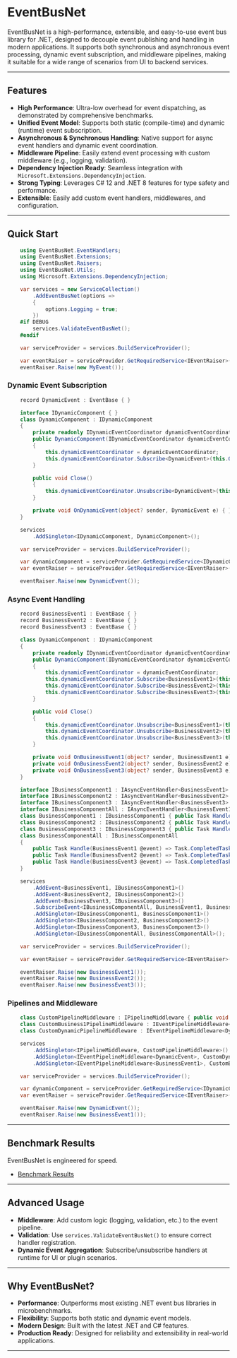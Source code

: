 # EventBusNet

EventBusNet is a high-performance, extensible, and easy-to-use event bus library for .NET, designed to decouple event publishing and handling in modern applications. It supports both synchronous and asynchronous event processing, dynamic event subscription, and middleware pipelines, making it suitable for a wide range of scenarios from UI to backend services.

---

## Features

- **High Performance**: Ultra-low overhead for event dispatching, as demonstrated by comprehensive benchmarks.
- **Unified Event Model**: Supports both static (compile-time) and dynamic (runtime) event subscription.
- **Asynchronous & Synchronous Handling**: Native support for async event handlers and dynamic event coordination.
- **Middleware Pipeline**: Easily extend event processing with custom middleware (e.g., logging, validation).
- **Dependency Injection Ready**: Seamless integration with `Microsoft.Extensions.DependencyInjection`.
- **Strong Typing**: Leverages C# 12 and .NET 8 features for type safety and performance.
- **Extensible**: Easily add custom event handlers, middlewares, and configuration.

---

## Quick Start

```csharp
    using EventBusNet.EventHandlers;
    using EventBusNet.Extensions;
    using EventBusNet.Raisers;
    using EventBusNet.Utils;
    using Microsoft.Extensions.DependencyInjection;

    var services = new ServiceCollection()
        .AddEventBusNet(options =>
        {
            options.Logging = true;
        })
    #if DEBUG
        services.ValidateEventBusNet();
    #endif

    var serviceProvider = services.BuildServiceProvider();

    var eventRaiser = serviceProvider.GetRequiredService<IEventRaiser>();
    eventRaiser.Raise(new MyEvent());
```

### Dynamic Event Subscription
```csharp
    record DynamicEvent : EventBase { }

    interface IDynamicComponent { }
    class DynamicComponent : IDynamicComponent
    {
        private readonly IDynamicEventCoordinator dynamicEventCoordinator = default!;
        public DynamicComponent(IDynamicEventCoordinator dynamicEventCoordinator)
        {
            this.dynamicEventCoordinator = dynamicEventCoordinator;
            this.dynamicEventCoordinator.Subscribe<DynamicEvent>(this.OnDynamicEvent);
        }

        public void Close()
        {
            this.dynamicEventCoordinator.Unsubscribe<DynamicEvent>(this.OnDynamicEvent);
        }

        private void OnDynamicEvent(object? sender, DynamicEvent e) { }
    }

    services
        .AddSingleton<IDynamicComponent, DynamicComponent>();

    var serviceProvider = services.BuildServiceProvider();

    var dynamicComponent = serviceProvider.GetRequiredService<IDynamicComponent>();
    var eventRaiser = serviceProvider.GetRequiredService<IEventRaiser>();

    eventRaiser.Raise(new DynamicEvent());
```

### Async Event Handling
```csharp
    record BusinessEvent1 : EventBase { }
    record BusinessEvent2 : EventBase { }
    record BusinessEvent3 : EventBase { }

    class DynamicComponent : IDynamicComponent
    {
        private readonly IDynamicEventCoordinator dynamicEventCoordinator = default!;
        public DynamicComponent(IDynamicEventCoordinator dynamicEventCoordinator)
        {
            this.dynamicEventCoordinator = dynamicEventCoordinator;
            this.dynamicEventCoordinator.Subscribe<BusinessEvent1>(this.OnBusinessEvent1);
            this.dynamicEventCoordinator.Subscribe<BusinessEvent2>(this.OnBusinessEvent2);
            this.dynamicEventCoordinator.Subscribe<BusinessEvent3>(this.OnBusinessEvent3);
        }

        public void Close()
        {
            this.dynamicEventCoordinator.Unsubscribe<BusinessEvent1>(this.OnBusinessEvent1);
            this.dynamicEventCoordinator.Unsubscribe<BusinessEvent2>(this.OnBusinessEvent2);
            this.dynamicEventCoordinator.Unsubscribe<BusinessEvent3>(this.OnBusinessEvent3);
        }

        private void OnBusinessEvent1(object? sender, BusinessEvent1 e) { }
        private void OnBusinessEvent2(object? sender, BusinessEvent2 e) { }
        private void OnBusinessEvent3(object? sender, BusinessEvent3 e) { }
    }

    interface IBusinessComponent1 : IAsyncEventHandler<BusinessEvent1> { }
    interface IBusinessComponent2 : IAsyncEventHandler<BusinessEvent2> { }
    interface IBusinessComponent3 : IAsyncEventHandler<BusinessEvent3> { }
    interface IBusinessComponentAll : IAsyncEventHandler<BusinessEvent1>, IAsyncEventHandler<BusinessEvent2>, IAsyncEventHandler<BusinessEvent3> { }
    class BusinessComponent1 : IBusinessComponent1 { public Task Handle(BusinessEvent1 @event) => Task.CompletedTask; }
    class BusinessComponent2 : IBusinessComponent2 { public Task Handle(BusinessEvent2 @event) => Task.CompletedTask; }
    class BusinessComponent3 : IBusinessComponent3 { public Task Handle(BusinessEvent3 @event) => Task.CompletedTask; }
    class BusinessComponentAll : IBusinessComponentAll
    {
        public Task Handle(BusinessEvent1 @event) => Task.CompletedTask;
        public Task Handle(BusinessEvent2 @event) => Task.CompletedTask;
        public Task Handle(BusinessEvent3 @event) => Task.CompletedTask;
    }

    services
        .AddEvent<BusinessEvent1, IBusinessComponent1>()
        .AddEvent<BusinessEvent2, IBusinessComponent2>()
        .AddEvent<BusinessEvent3, IBusinessComponent3>()
        .SubscribeEvent<IBusinessComponentAll, BusinessEvent1, BusinessEvent2, BusinessEvent3>()
        .AddSingleton<IBusinessComponent1, BusinessComponent1>()
        .AddSingleton<IBusinessComponent2, BusinessComponent2>()
        .AddSingleton<IBusinessComponent3, BusinessComponent3>()
        .AddSingleton<IBusinessComponentAll, BusinessComponentAll>();

    var serviceProvider = services.BuildServiceProvider();

    var eventRaiser = serviceProvider.GetRequiredService<IEventRaiser>();

    eventRaiser.Raise(new BusinessEvent1());
    eventRaiser.Raise(new BusinessEvent2());
    eventRaiser.Raise(new BusinessEvent3());
```

### Pipelines and Middleware
```csharp
    class CustomPipelineMiddleware : IPipelineMiddleware { public void Process(EventBase @event) { } }
    class CustomBusiness1PipelineMiddleware : IEventPipelineMiddleware<BusinessEvent1> { public void Process(BusinessEvent1 @event) { } }
    class CustomDynamicPipelineMiddleware : IEventPipelineMiddleware<DynamicEvent> { public void Process(DynamicEvent @event) { } }

    services
        .AddSingleton<IPipelineMiddleware, CustomPipelineMiddleware>()
        .AddSingleton<IEventPipelineMiddleware<DynamicEvent>, CustomDynamicPipelineMiddleware>()
        .AddSingleton<IEventPipelineMiddleware<BusinessEvent1>, CustomBusiness1PipelineMiddleware>();

    var serviceProvider = services.BuildServiceProvider();

    var dynamicComponent = serviceProvider.GetRequiredService<IDynamicComponent>();
    var eventRaiser = serviceProvider.GetRequiredService<IEventRaiser>();

    eventRaiser.Raise(new DynamicEvent());
    eventRaiser.Raise(new BusinessEvent1());
```

---

## Benchmark Results

EventBusNet is engineered for speed. 
* [Benchmark Results](EventBusNet.Benchmark/BenchmarkArtifacts/results/EventBusNet.Benchmark.Benchmark_EventBusNet-report-github.md)

---

## Advanced Usage

- **Middleware**: Add custom logic (logging, validation, etc.) to the event pipeline.
- **Validation**: Use `services.ValidateEventBusNet()` to ensure correct handler registration.
- **Dynamic Event Aggregation**: Subscribe/unsubscribe handlers at runtime for UI or plugin scenarios.

---

## Why EventBusNet?

- **Performance**: Outperforms most existing .NET event bus libraries in microbenchmarks.
- **Flexibility**: Supports both static and dynamic event models.
- **Modern Design**: Built with the latest .NET and C# features.
- **Production Ready**: Designed for reliability and extensibility in real-world applications.

---